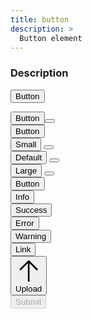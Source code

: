 ```yaml
---
title: button
description: >
  Button element
---
```


### Description

<button>Button</button>

<div class="flex items-start gap-2">
  <button variant="outline">Button</button><button variant="outline" size="icon">
    <svg xmlns="http://www.w3.org/2000/svg" fill="none" viewBox="0 0 24 24" stroke-width="1.5"    stroke="currentColor" class="size-6">
      <path stroke-linecap="round" stroke-linejoin="round" d="M4.5 10.5 12 3m0 0 7.5 7.5M12 3v18" />
    </svg>
  </button>
</div>

<div class="flex items-start gap-2">
  <button variant="secondary">Button</button>
</div>

<div class="flex items-start gap-2">
  <button size="sm" variant="outline">Small</button>
  <button variant="outline" size="icon-sm">
    <svg xmlns="http://www.w3.org/2000/svg" fill="none" viewBox="0 0 24 24" stroke-width="1.5"    stroke="currentColor" class="size-6">
      <path stroke-linecap="round" stroke-linejoin="round" d="M4.5 10.5 12 3m0 0 7.5 7.5M12 3v18" />
    </svg>
  </button>
</div>

<div class="flex items-start gap-2">
  <button variant="outline">Default</button>
  <button variant="outline" size="icon">
    <svg xmlns="http://www.w3.org/2000/svg" fill="none" viewBox="0 0 24 24" stroke-width="1.5"    stroke="currentColor" class="size-6">
      <path stroke-linecap="round" stroke-linejoin="round" d="M4.5 10.5 12 3m0 0 7.5 7.5M12 3v18" />
    </svg>
  </button>
</div>  

<div class="flex items-start gap-2">
  <button size="lg" variant="outline">Large</button>
  <button variant="outline" size="icon-lg">
    <svg xmlns="http://www.w3.org/2000/svg" fill="none" viewBox="0 0 24 24" stroke-width="1.5"    stroke="currentColor" class="size-6">
      <path stroke-linecap="round" stroke-linejoin="round" d="M4.5 10.5 12 3m0 0 7.5 7.5M12 3v18" />
    </svg>
  </button>
</div>  

<div class="flex items-start gap-2">
  <button variant="ghost">Button</button>
</div>  

<div class="flex items-start gap-2">
  <button variant="info">Info</button>
</div>

<div class="flex items-start gap-2">
  <button variant="success">Success</button>
</div>

<div class="flex items-start gap-2">
  <button variant="error">Error</button>
</div>  

<div class="flex items-start gap-2">
  <button variant="warning">Warning</button>
</div> 

<div class="flex items-start gap-2">
  <button variant="link">Link</button>
</div>  

<div class="flex items-start gap-2">
  <button variant="outline">
    <svg xmlns="http://www.w3.org/2000/svg" fill="none" viewBox="0 0 24 24" stroke-width="1.5"    stroke="currentColor" class="size-6">
        <path stroke-linecap="round" stroke-linejoin="round" d="M4.5 10.5 12 3m0 0 7.5 7.5M12 3v18" />
    </svg>Upload
  </button>
</div>  

<div class="flex items-start gap-2">
  <button variant="outline" disabled>
    Submit
  </button>
</div>